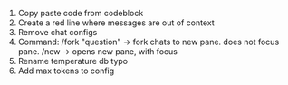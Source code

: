 1. Copy paste code from codeblock
2. Create a red line where messages are out of context
3. Remove chat configs
4. Command: /fork "question" -> fork chats to new pane. does not focus pane. /new -> opens new pane, with focus
5. Rename temperature db typo
6. Add max tokens to config
